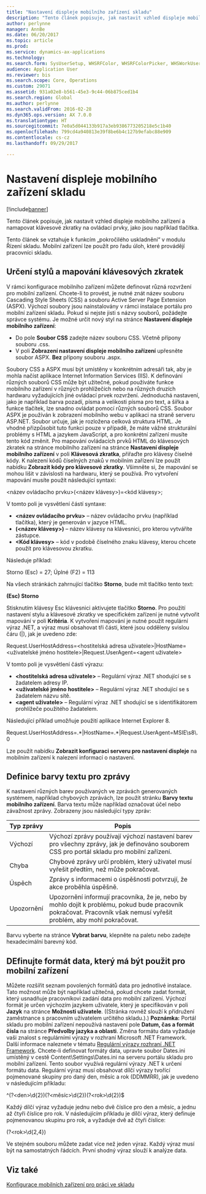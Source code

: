 ```yaml
---
title: "Nastavení displeje mobilního zařízení skladu"
description: "Tento článek popisuje, jak nastavit vzhled displeje mobilního zařízení a namapovat klávesové zkratky na ovládací prvky, jako jsou například tlačítka."
author: perlynne
manager: AnnBe
ms.date: 06/20/2017
ms.topic: article
ms.prod: 
ms.service: dynamics-ax-applications
ms.technology: 
ms.search.form: SysUserSetup, WHSRFColor, WHSRFColorPicker, WHSWorkUserDisplaySettings
audience: Application User
ms.reviewer: bis
ms.search.scope: Core, Operations
ms.custom: 29071
ms.assetid: 931a02e8-b561-45e3-9c44-06b875ced1b4
ms.search.region: Global
ms.author: perlynne
ms.search.validFrom: 2016-02-28
ms.dyn365.ops.version: AX 7.0.0
ms.translationtype: HT
ms.sourcegitcommit: 7e0a5d044133b917a3eb9386773205218e5c1b40
ms.openlocfilehash: 799cd4a940813e39f8be6b4c127b9efabc88e909
ms.contentlocale: cs-cz
ms.lasthandoff: 09/29/2017

---
```


# <a name="warehouse-mobile-device-display-settings"></a>Nastavení displeje mobilního zařízení skladu

[!include[banner](../includes/banner.md)]


Tento článek popisuje, jak nastavit vzhled displeje mobilního zařízení a namapovat klávesové zkratky na ovládací prvky, jako jsou například tlačítka. 

Tento článek se vztahuje k funkcím „pokročilého uskladnění“ v modulu Řízení skladu. Mobilní zařízení lze použít pro řadu úloh, které provádějí pracovníci skladu.

## <a name="specify-styles-and-map-keyboard-shortcuts"></a>Určení stylů a mapování klávesových zkratek
V rámci konfigurace mobilního zařízení můžete definovat různá rozvržení pro mobilní zařízení. Chcete-li to provést, je nutné znát název souboru Cascading Style Sheets (CSS) a souboru Active Server Page Extension (ASPX). Výchozí soubory jsou nainstalovány v rámci instalace portálu pro mobilní zařízení skladu. Pokud si nejste jisti s názvy souborů, požádejte správce systému. Je možné určit nový styl na stránce **Nastavení displeje mobilního zařízení**:

-    Do pole **Soubor CSS** zadejte název souboru CSS. Včetně přípony souboru .css.
-   V poli **Zobrazení nastavení displeje mobilního zařízení** upřesněte soubor ASPX. **Bez** přípony souboru .aspx.

Soubory CSS a ASPX musí být umístěny v konkrétním adresáři tak, aby je mohla načíst aplikace Internet Information Services (IIS). K definování různých souborů CSS může být užitečné, pokud používáte funkce mobilního zařízení v různých prohlížečích nebo na různých druzích hardwaru vyžadujících jiné ovládací prvek rozvržení. Jednoduchá nastavení, jako je například barva pozadí, písma a velikosti písma pro text, a šířka a funkce tlačítek, lze snadno ovládat pomocí různých souborů CSS. Soubor ASPX je používán k zobrazení mobilního webu v aplikaci na straně serveru ASP.NET. Soubor určuje, jak je rozložena celková struktura HTML. Je vhodné přizpůsobit tuto funkci pouze v případě, že máte vážné strukturální problémy s HTML a jazykem JavaScript, a pro konkrétní zařízení musíte tento kód změnit. Pro mapování ovládacích prvků HTML do klávesových zkratek na stránce mobilního zařízení na stránce **Nastavení displeje mobilního zařízení** v poli **Klávesová zkratka**, přiřaďte pro klávesy číselné kódy. K nalezení kódů číselných znaků v mobilním zařízení lze použít nabídku **Zobrazit kódy pro klávesové zkratky**. Všimněte si, že mapování se mohou lišit v závislosti na hardwaru, který se používá. Pro vytvoření mapování musíte použít následující syntaxi:

&lt;název ovládacího prvku&gt;(&lt;název klávesy&gt;)=&lt;kód klávesy&gt;;

V tomto poli je vysvětlení částí syntaxe:

-   **&lt;název ovládacího prvku&gt;** – název ovládacího prvku (například tlačítka), který je generován v jazyce HTML.
-   **(&lt;název klávesy&gt;)** – název klávesy na klávesnici, pro kterou vytváříte zástupce.
-   **&lt;Kód klávesy&gt;** – kód v podobě číselného znaku klávesy, kterou chcete použít pro klávesovou zkratku.

Následuje příklad:

Storno (Esc) = 27; Úplné (F2) = 113

Na všech stránkách zahrnující tlačítko **Storno**, bude mít tlačítko tento text:

**(Esc) Storno**

Stisknutím klávesy Esc klávesnici aktivujete tlačítko **Storno**. Pro použití nastavení stylu a klávesové zkratky ve specifickém zařízení je nutné vytvořit mapování v poli **Kritéria**. K vytvoření mapování je nutné použít regulární výraz .NET, a výraz musí obsahovat tři části, které jsou odděleny svislou čáru (|), jak je uvedeno zde:

Request.UserHostAddress=&lt;hostitelská adresa uživatele&gt;|HostName=&lt;uživatelské jméno hostitele&gt;|Request.UserAgent=&lt;agent uživatele&gt;

V tomto poli je vysvětlení částí výrazu:

-   **&lt;hostitelská adresa uživatele&gt;** – Regulární výraz .NET shodující se s žadatelem adresy IP.
-   **&lt;uživatelské jméno hostitele&gt;** – Regulární výraz .NET shodující se s žadatelem názvu sítě.
-   **&lt;agent uživatele&gt;** – Regulární výraz .NET shodující se s identifikátorem prohlížeče použitého žadatelem.

Následující příklad umožňuje použití aplikace Internet Explorer 8.

Request.UserHostAddress=.\*|HostName=.\*|Request.UserAgent=MSIE\\s8\\.0

Lze použít nabídku **Zobrazit konfiguraci serveru pro nastavení displeje** na mobilním zařízení k nalezení informací o nastavení.

## <a name="define-text-colors-for-messages"></a>Definice barvy textu pro zprávy
K nastavení různých barev používaných ve zprávách generovaných systémem, například chybových zprávách, lze použít stránku **Barvy textu mobilního zařízení**. Barva textu může například označovat účel nebo závažnost zprávy. Zobrazeny jsou následující typy zpráv:

| Typ zprávy | Popis                                                                                                                                                                            |
|--------------|----------------------------------------------------------------------------------------------------------------------------------------------------------------------------------------|
| Výchozí      | Výchozí zprávy používají výchozí nastavení barev pro všechny zprávy, jak je definováno souborem CSS pro portál skladu pro mobilní zařízení.                                                   |
| Chyba        | Chybové zprávy určí problém, který uživatel musí vyřešit předtím, než může pokračovat.                                                                                             |
| Úspěch      | Zprávy s informacemi o úspěšnosti potvrzují, že akce proběhla úspěšně.                                                                                                                                |
| Upozornění      | Upozornění informují pracovníka, že je, nebo by mohlo dojít k problému, pokud bude pracovník pokračovat. Pracovník však nemusí vyřešit problém, aby mohl pokračovat. |

Barvu vyberte na stránce **Vybrat barvu**, klepněte na paletu nebo zadejte hexadecimální barevný kód.

## <a name="define-the-date-format-to-use-on-mobile-devices"></a>DEfinujte formát data, který má být použit pro mobilní zařízení
Můžete rozšířit seznam povolených formátů data pro jednotlivé instalace. Tato možnost může být například užitečná, pokud chcete zadat formát, který usnadňuje pracovníkovi zadání data pro mobilní zařízení. Výchozí formát je určen výchozím jazykem uživatele, který je specifikován v poli **Jazyk** na stránce **Možnosti uživatele**. ((Stránka rovněž slouží k přidružení zaměstnance s pracovním uživatelem určitého skladu.).) **Poznámka:** Portál skladu pro mobilní zařízení nepoužívá nastavení pole **Datum, čas a formát čísla** na stránce **Předvolby jazyka a oblasti**. Změna formátu data vyžaduje vaši znalost s regulárními výrazy v rozhraní Microsoft .NET Framework. Další informace naleznete v tématu [Regulární výrazy rozhraní .NET Framework](http://go.microsoft.com/fwlink/?LinkId=391260). Chcete-li definovat formáty data, upravte soubor Dates.ini umístěný v cestě Content\\Settings\\Dates.ini na serveru portálu skladu pro mobilní zařízení. Tento soubor využívá regulární výrazy .NET k určení formátu data. Regulární výraz musí obsahovat dílčí výrazy tvořící pojmenované skupiny pro daný den, měsíc a rok (DDMMRR), jak je uvedeno v následujícím příkladu:

^(?&lt;den&gt;\\d{2})(?&lt;měsíc&gt;\\d{2})(?&lt;rok&gt;\\d{2})$

Každý dílčí výraz vyžaduje jednu nebo dvě číslice pro den a měsíc, a jednu až čtyři číslice pro rok. V následujícím příkladu je dílčí výraz, který definuje pojmenovanou skupinu pro rok, a vyžaduje dvě až čtyři číslice:

(?&lt;rok&gt;\\d{2,4})

Ve stejném souboru můžete zadat více než jeden výraz. Každý výraz musí být na samostatných řádcích. První shodný výraz slouží k analýze data.

<a name="see-also"></a>Viz také
--------

[Konfigurace mobilních zařízení pro práci ve skladu](configure-mobile-devices-warehouse.md)




